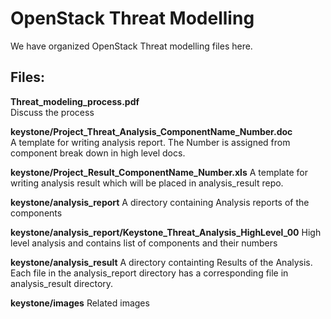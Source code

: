 OpenStack Threat Modelling
==========================

We have organized OpenStack Threat modelling files here.

Files:
------ 

**Threat_modeling_process.pdf**    
       Discuss the process

**keystone/Project_Threat_Analysis_ComponentName_Number.doc**  
       A template for writing analysis report. The Number 
       is assigned from component break down in high level
       docs.

**keystone/Project_Result_ComponentName_Number.xls** 
       A template for writing analysis result which will be placed in
       analysis_result repo.

**keystone/analysis_report**
       A directory containing Analysis reports of the 
       components

**keystone/analysis_report/Keystone_Threat_Analysis_HighLevel_00**
       High level analysis and contains list of components and 
       their numbers       

**keystone/analysis_result**
       A directory containting Results of the Analysis.
       Each file in the analysis_report directory has a corresponding 
       file in analysis_result directory. 

**keystone/images**
       Related images   
 
